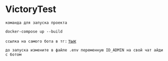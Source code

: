 # VictoryTest

`команда для запуска проекта`
```
docker-compose up --build
```
`ссылка на самого бота в тг:`
[тык](https://t.me/TestVictoryBot)

`до запуска измените в файле .env переменную ID_ADMIN на свой чат айди с ботом`
